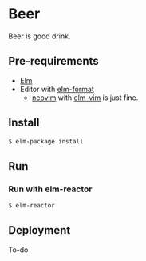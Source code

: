 # Beer

Beer is good drink.


## Pre-requirements

- [Elm][elm]
- Editor with [elm-format][]
  - [neovim][] with [elm-vim][] is just fine.

[elm-format]: https://github.com/avh4/elm-format
[elm-vim]: https://github.com/ElmCast/elm-vim
[elm]: http://elm-lang.org/
[neovim]: https://neovim.io/


## Install

```bash
$ elm-package install
```


## Run

### Run with elm-reactor

```bash
$ elm-reactor
```


## Deployment

To-do
